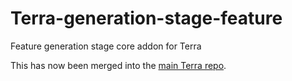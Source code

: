 # Terra-generation-stage-feature
Feature generation stage core addon for Terra


This has now been merged into the [main Terra repo](https://github.com/PolyhedralDev/Terra).
